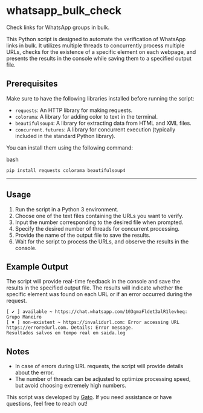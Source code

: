 # whatsapp_bulk_check
Check links for WhatsApp groups in bulk.


This Python script is designed to automate the verification of WhatsApp links in bulk. It utilizes multiple threads to concurrently process multiple URLs, checks for the existence of a specific element on each webpage, and presents the results in the console while saving them to a specified output file.

## Prerequisites

Make sure to have the following libraries installed before running the script:

- `requests`: An HTTP library for making requests.
- `colorama`: A library for adding color to text in the terminal.
- `beautifulsoup4`: A library for extracting data from HTML and XML files.
- `concurrent.futures`: A library for concurrent execution (typically included in the standard Python library).

You can install them using the following command:

bash

`pip install requests colorama beautifulsoup4`

---

## Usage

1. Run the script in a Python 3 environment.
2. Choose one of the text files containing the URLs you want to verify.
3. Input the number corresponding to the desired file when prompted.
4. Specify the desired number of threads for concurrent processing.
5. Provide the name of the output file to save the results.
6. Wait for the script to process the URLs, and observe the results in the console.


## Example Output

The script will provide real-time feedback in the console and save the results in the specified output file. The results will indicate whether the specific element was found on each URL or if an error occurred during the request.

```
[ ✔️ ] available ~ https://chat.whatsapp.com/103gmaFldet3alR1levheq: Grupo Maneiro
[ ✖️ ] non-existent ~ https://invalidurl.com: Error accessing URL https://erroredurl.com. Details: Error message.
Resultados salvos em tempo real em saida.log
```

## Notes

- In case of errors during URL requests, the script will provide details about the error.
- The number of threads can be adjusted to optimize processing speed, but avoid choosing extremely high numbers.

This script was developed by [Gato](https://www.instagram.com/gato.ads/). If you need assistance or have questions, feel free to reach out!
